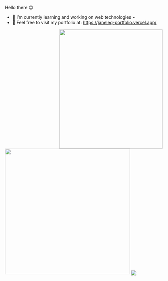 Hello there 😊 
- 🌱 I’m currently learning and working on web technologies ~
- 👯 Feel free to visit my portfolio at: https://janeleq-portfolio.vercel.app/

<img align="right" src="https://media.giphy.com/media/CuuSHzuc0O166MRfjt/giphy.gif" width="330" height="380"/>

<br />
<img src="https://github-readme-streak-stats.herokuapp.com?user=Janeleq&theme=dark&hide_border=true" width="400">
<a href="https://github.com/janeleq/github-readme-stats">
<img align="center" src="https://github-readme-stats.vercel.app/api/top-langs/?username=janeleq&layout=compact&theme=dark&hide_border=true" />
</a>
